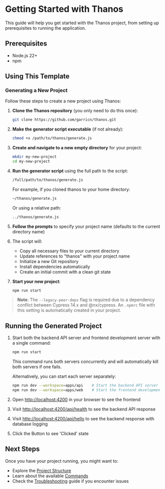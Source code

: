 # Getting Started with Thanos

This guide will help you get started with the Thanos project, from setting up prerequisites to running the application.

## Prerequisites

- Node.js 22+
- npm

## Using This Template

### Generating a New Project

Follow these steps to create a new project using Thanos:

1. **Clone the Thanos repository** (you only need to do this once):

   ```bash
   git clone https://github.com/garricn/thanos.git
   ```

2. **Make the generator script executable** (if not already):

   ```bash
   chmod +x /path/to/thanos/generate.js
   ```

3. **Create and navigate to a new empty directory** for your project:

   ```bash
   mkdir my-new-project
   cd my-new-project
   ```

4. **Run the generator script** using the full path to the script:

   ```bash
   /full/path/to/thanos/generate.js
   ```

   For example, if you cloned thanos to your home directory:

   ```bash
   ~/thanos/generate.js
   ```

   Or using a relative path:

   ```bash
   ../thanos/generate.js
   ```

5. **Follow the prompts** to specify your project name (defaults to the current directory name)

6. The script will:

   - Copy all necessary files to your current directory
   - Update references to "thanos" with your project name
   - Initialize a new Git repository
   - Install dependencies automatically
   - Create an initial commit with a clean git state

7. **Start your new project**:

   ```bash
   npm run start
   ```

> **Note**: The `--legacy-peer-deps` flag is required due to a dependency conflict between Cypress 14.x and @nx/cypress. An `.npmrc` file with this setting is automatically created in your project.

## Running the Generated Project

1. Start both the backend API server and frontend development server with a single command:

   ```bash
   npm run start
   ```

   This command runs both servers concurrently and will automatically kill both servers if one fails.

   Alternatively, you can start each server separately:

   ```bash
   npm run dev --workspace=apps/api    # Start the backend API server
   npm run dev --workspace=apps/web    # Start the frontend development server (in a separate terminal)
   ```

2. Open <http://localhost:4200> in your browser to see the frontend
3. Visit <http://localhost:4200/api/health> to see the backend API response
4. Visit <http://localhost:4200/api/hello> to see the backend response with database logging
5. Click the Button to see 'Clicked' state

## Next Steps

Once you have your project running, you might want to:

- Explore the [Project Structure](./PROJECT_STRUCTURE.md)
- Learn about the available [Commands](./COMMANDS.md)
- Check the [Troubleshooting](./TROUBLESHOOTING.md) guide if you encounter issues
